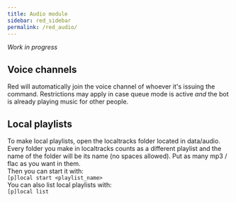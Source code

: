 ```yaml
---
title: Audio module
sidebar: red_sidebar
permalink: /red_audio/
---
```


*Work in progress*

## Voice channels

Red will automatically join the voice channel of whoever it's issuing the command. Restrictions may apply in case queue mode is active *and* the bot is already playing music for other people.

## Local playlists

To make local playlists, open the localtracks folder located in data/audio. Every folder you make in localtracks counts as a different playlist and the name of the folder will be its name (no spaces allowed). Put as many mp3 / flac as you want in them.  
Then you can start it with:  
`[p]local start <playlist_name>`  
You can also list local playlists with:  
`[p]local list`
